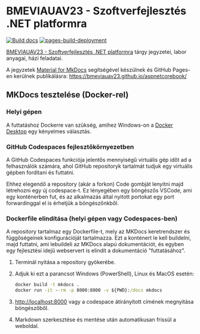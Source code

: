 # BMEVIAUAV23 - Szoftverfejlesztés .NET platformra

[![Build docs](https://github.com/bmeviauav23/aspnetcorebook/actions/workflows/github-pages.yml/badge.svg)](https://github.com/bmeviauav23/aspnetcorebook/actions/workflows/github-pages.yml)
[![pages-build-deployment](https://github.com/bmeviauav23/aspnetcorebook/actions/workflows/pages/pages-build-deployment/badge.svg)](https://github.com/bmeviauav23/aspnetcorebook/actions/workflows/pages/pages-build-deployment)

[BMEVIAUAV23 - Szoftverfejlesztés .NET platformra](https://www.aut.bme.hu/Course/dotnet/) tárgy jegyzetei, labor anyagai, házi feladatai.

A jegyzetek [Material for MkDocs](https://squidfunk.github.io/mkdocs-material/) segítségével készülnek és GitHub Pages-en kerülnek publikálásra: <https://bmeviauav23.github.io/aspnetcorebook/>

## MKDocs tesztelése (Docker-rel)

### Helyi gépen

A futtatáshoz Dockerre van szükség, amihez Windows-on a [Docker Desktop](https://www.docker.com/products/docker-desktop/) egy kényelmes választás.

### GitHub Codespaces fejlesztőkörnyezetben

A GitHub Codespaces funkciója jelentős mennyiségű virtuális gép időt ad a felhasználók számára, ahol GitHub repositoryk tartalmát tudjuk egy virtuális gépben fordítani és futtatni.

Ehhez elegendő a repository (akár a forkon) Code gombját lenyitni majd létrehozni egy új codespace-t. Ez lényegében egy böngészős VSCode, ami egy konténerben fut, és az alkalmazás által nyitott portokat egy port forwardinggal el is érhetjük a böngészőnkből.

### Dockerfile elindítása (helyi gépen vagy Codespaces-ben)

A repository tartalmaz egy Dockerfile-t, mely az MKDocs keretrendszer és függőségeinek konfigurációját tartalmazza. Ezt a konténert le kell buildelni, majd futtatni, ami lebuildeli az MKDocs alapú dokumentációt, és egyben egy fejlesztési idejű webservert is elindít a dokumentáció "futtatásához".

1. Terminál nyitása a repository gyökerébe.
2. Adjuk ki ezt a parancsot Windows (PowerShell), Linux és MacOS esetén:

   ```cmd
   docker build -t mkdocs .
   docker run -it --rm -p 8000:8000 -v ${PWD}:/docs mkdocs
   ```

3. <http://localhost:8000> vagy a codespace átirányított címének megnyitása böngészőből.
4. Markdown szerkesztése és mentése után automatikusan frissül a weboldal.

